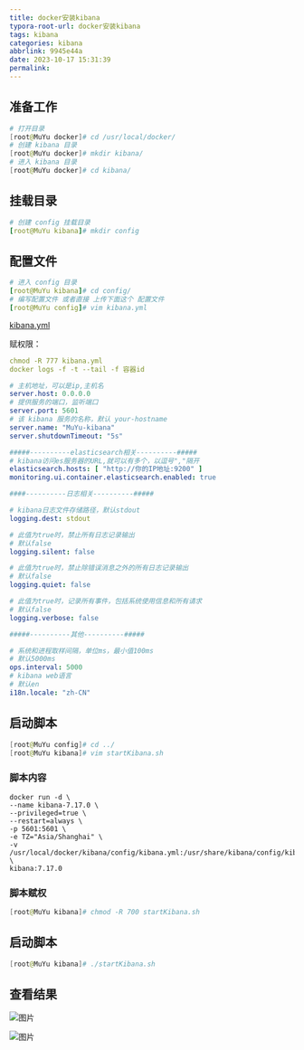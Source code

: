 ```yaml
---
title: docker安装kibana
typora-root-url: docker安装kibana
tags: kibana
categories: kibana
abbrlink: 9945e44a
date: 2023-10-17 15:31:39
permalink:
---
```


## 准备工作

```powershell
# 打开目录
[root@MuYu docker]# cd /usr/local/docker/
# 创建 kibana 目录
[root@MuYu docker]# mkdir kibana/
# 进入 kibana 目录
[root@MuYu docker]# cd kibana/
```

## 挂载目录

```yaml
# 创建 config 挂载目录
[root@MuYu kibana]# mkdir config
```

## 配置文件

```yaml
# 进入 config 目录
[root@MuYu kibana]# cd config/
# 编写配置文件 或者直接 上传下面这个 配置文件
[root@MuYu config]# vim kibana.yml
```

[kibana.yml](https://uploader.shimo.im/f/vmnKvzuXEAFTazBC.yml?fileGuid=loqeMYlyWrfrBWqn)

赋权限：

```yaml
chmod -R 777 kibana.yml
docker logs -f -t --tail -f 容器id
```

```yaml
# 主机地址，可以是ip,主机名
server.host: 0.0.0.0
# 提供服务的端口，监听端口
server.port: 5601
# 该 kibana 服务的名称，默认 your-hostname
server.name: "MuYu-kibana"
server.shutdownTimeout: "5s"

#####----------elasticsearch相关----------#####
# kibana访问es服务器的URL,就可以有多个，以逗号","隔开
elasticsearch.hosts: [ "http://你的IP地址:9200" ]
monitoring.ui.container.elasticsearch.enabled: true

####----------日志相关----------#####

# kibana日志文件存储路径，默认stdout
logging.dest: stdout

# 此值为true时，禁止所有日志记录输出
# 默认false
logging.silent: false

# 此值为true时，禁止除错误消息之外的所有日志记录输出
# 默认false
logging.quiet: false

# 此值为true时，记录所有事件，包括系统使用信息和所有请求
# 默认false
logging.verbose: false

#####----------其他----------#####

# 系统和进程取样间隔，单位ms，最小值100ms
# 默认5000ms
ops.interval: 5000
# kibana web语言
# 默认en
i18n.locale: "zh-CN"
```

## 启动脚本

```powershell
[root@MuYu config]# cd ../  
[root@MuYu kibana]# vim startKibana.sh
```

### 脚本内容

```shell
docker run -d \
--name kibana-7.17.0 \
--privileged=true \
--restart=always \
-p 5601:5601 \
-e TZ="Asia/Shanghai" \
-v /usr/local/docker/kibana/config/kibana.yml:/usr/share/kibana/config/kibana.yml \
kibana:7.17.0
```

### 脚本赋权

```powershell
[root@MuYu kibana]# chmod -R 700 startKibana.sh 
```

## 启动脚本

```powershell
[root@MuYu kibana]# ./startKibana.sh
```

## 查看结果

![图片](./clip_image002.gif)

![图片](./clip_image004.gif)


